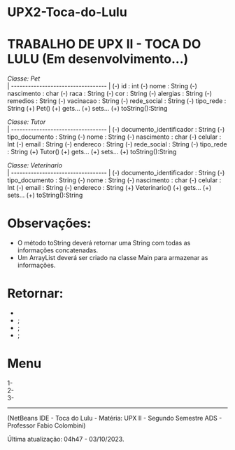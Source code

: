 # UPX2-Toca-do-Lulu

# TRABALHO DE UPX II - TOCA DO LULU (Em desenvolvimento...)

_Classe: Pet_  
| ---------------------------------- |
(-) id : int
(-) nome : String
(-) nascimento : char
(-) raca : String
(-) cor : String
(-) alergias : String
(-) remedios : String
(-) vacinacao : String
(-) rede_social : String
(-) tipo_rede : String
(+) Pet()
(+) gets...
(+) sets...
(+) toString():String

_Classe: Tutor_  
| ---------------------------------- |
(-) documento_identificador : String
(-) tipo_documento : String
(-) nome : String
(-) nascimento : char
(-) celular : Int
(-) email : String
(-) endereco : String
(-) rede_social : String
(-) tipo_rede : String
(+) Tutor()
(+) gets...
(+) sets...
(+) toString():String

_Classe: Veterinario_  
| ---------------------------------- |
(-) documento_identificador : String
(-) tipo_documento : String
(-) nome : String
(-) nascimento : char
(-) celular : Int
(-) email : String
(-) endereco : String
(+) Veterinario()
(+) gets...
(+) sets...
(+) toString():String

# Observações:

- O método toString deverá retornar uma String com todas as informações concatenadas.
- Um ArrayList deverá ser criado na classe Main para armazenar as informações.

# Retornar:

-
- ;
- ;
- ;

# Menu

1-  
2-  
3-

---

(NetBeans IDE - Toca do Lulu - Matéria: UPX II - Segundo Semestre ADS - Professor Fabio Colombini)

Última atualização: 04h47 - 03/10/2023.
